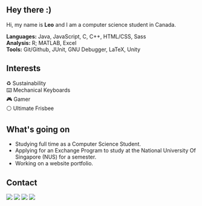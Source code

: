<h2> 
    Hey there :)
</h2>

<p>
Hi, my name is <b>Leo</b> and I am a computer science student in Canada.
<br>

<div>
    <p> <b>Languages:</b> Java, JavaScript, C, C++, HTML/CSS, Sass <br> <b>Analysis:</b> R; MATLAB, Excel <br> <b>Tools:</b> Git/Github, JUnit, GNU Debugger, LaTeX, Unity </p>
</div>


<h2>
    Interests
</h2>
<p>
    ♻️ Sustainability <br>
    ⌨️ Mechanical Keyboards <br>
    🎮 Gamer <br>
    ⚪ Ultimate Frisbee <br>
</p>

<h2>
    What's going on
</h2>
<ul>
    <li>Studying full time as a Computer Science Student.</li>
    <li>Applying for an Exchange Program to study at the National University Of Singapore (NUS) for a semester.</li>
    <li>Working on a website portfolio.</li>
</ul>

<h2>
    Contact
</h2>

[![](https://img.shields.io/badge/-Linkedin-0072b1?style=flat-square)](https://www.linkedin.com/in/notleowang/)
[![](https://img.shields.io/badge/-Twitter-1C9CEA?style=flat-square)](https://twitter.com/NotLeoWang)
[![](https://img.shields.io/badge/-Twitch-blueviolet?style=flat-square)](https://www.twitch.tv/notleowang/)
[![](https://img.shields.io/badge/-Youtube-c4302b?style=flat-square)](https://www.youtube.com/channel/UCRfvwifW3TthUnQwS53ruWQ)

